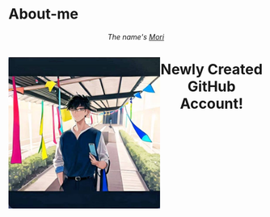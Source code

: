 # About-me
<h6><p align = "center"> The name's <a href = "https://www.facebook.com/yuichi.yuichi22/"> Mori </a> </p> </h6>
<img align="left" width="300" height="300" src = "https://github.com/Kirara-22/About-me/blob/main/images/mee.jpg?raw=true">
<h1> <p align = "center">  Newly Created GitHub Account! </p> </h1>  


